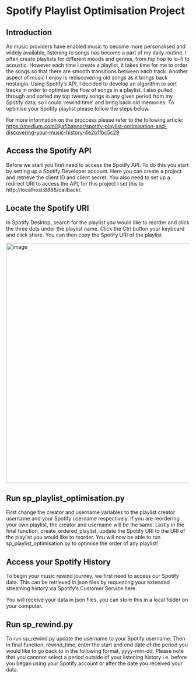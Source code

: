 # Spotify Playlist Optimisation Project

## Introduction
As music providers have enabled music to become more personalised and widely available, listening to songs has become a part of my daily routine. I often create playlists for different moods and genres, from hip hop to lo-fi to acoustic. However each time I create a playlist, it takes time for me to order the songs so that there are smooth transitions between each track. Another aspect of music I enjoy is rediscovering old songs as it brings back nostalgia.
Using Spotify’s API, I decided to develop an algorithm to sort tracks in order to optimise the flow of songs in a playlist. I also pulled through and sorted my top twenty songs in any given period from my Spotify data, so I could ‘rewind time’ and bring back old memories. To optimise your Spotify playlist please follow the steps below.

For more information on the proccess please refer to the following article: https://medium.com/@afibannor/spotify-playlist-optimisation-and-discovering-your-music-history-4e2b1fbc5c29

## Access the Spotify API
Before we start you first need to access the Spotify API. To do this you start by setting up a Spotify Developer account. Here you can create a project and retrieve the client ID and client secret. You also need to set up a redirect URI to access the API, for this project I set this to http://localhost:8888/callback/.

## Locate the Spotify URI
In Spotify Desktop, search for the playlist you would like to reorder and click the three dots under the playlist name. Click the Ctrl button your keyboard and click share. You can then copy the Spotify URI of the playlist

<img width="656" alt="image" src="https://user-images.githubusercontent.com/40894018/166327365-ff56ba84-9df6-4622-bcfb-96b86cc26a05.png">

## Run sp_playlist_optimisation.py
First change the creator and username variables to the playlist creator username and your Spotify username respectively. If you are reordering your own playlist, the creator and username will be the same. Lastly in the final function, create_ordered_playlist, update the Spotify URI to the URI of the playlist you would like to reorder. You will now be able to run sp_playlist_optimisation.py to optimise the order of any playlist!

## Access your Spotify History
To begin your music rewind journey, we first need to access our Spotify data. This can be retrieved in json files by requesting your extended streaming history via Spotify’s Customer Service here.

You will receive your data in json files, you can store this in a local folder on your computer.

## Run sp_rewind.py
To run sp_rewind.py update the username to your Spotify username. Then in final function, rewind_time, enter the start and end date of the period you would like to go back to in the following format, yyyy-mm-dd. Please note that you cannnot select a period outside of your listening history i.e. before you began using your Spotify account or after the date you received your data. 

